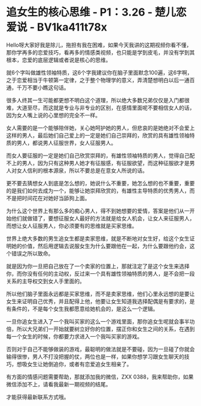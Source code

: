 # 追女生的核心思维 - P1：3.26 - 楚儿恋爱说 - BV1ka411t78x

Hello呀大家好我是除儿，拖担有我在困难，如果今天我讲的这期视频你看不懂，那你学再多的恋爱技巧，看再多的情感类视频，也只能是学到皮毛，并没有学到其根本，恋爱的底层逻辑或者说是核心的思维。

就6个字叫做雄性领袖特质，这6个字我建议你在脑子里面默念100遍，这6字啊，之于恋爱相当于牛顿第一定律，之于整个物理学的意义，弄清楚想明白以后一通百通，千万不要小瞧这句话。

很多人终其一生可能都更想不明白这个道理，所以绝大多数兄弟仅仅是入门都很难，大道至尽，而这就是专业与非专业的区别，在感情里面呢不要相信女人的话，因为女人嘴上说的心里想的完全不一样。

女人需要的是一个能够陪伴她，关心她呵护她的男人，但悲哀的是她绝对不会爱上这样的男人，最后她们自己爱上的一定是她们自己崇拜的，欣赏的具有雄性领袖特质的男人，都说男人征服世界，女人征服男人。

而女人要征服的一定是她们自己欣赏崇拜的，有雄性领袖特质的男人，觉得自己配不上的男人，因为只有这种男人她才有征服感，有征服欲望，而这种征服欲才是男人对女人信利的根本源泉，所以不要总是在意女人所说的话。

更不要去猜想女人到底是怎么想的，她说什么不重要，她怎么想的也不重要，重要的是我们如何去成为一个，能够让她崇拜欣赏的，有雄性主导特质的优秀男人，而不是把时间花在对她好当舔狗上面。

为什么这个世界上有那么多的痴心男人，得不到她想要的爱情，答案是他们从一开始他们就做错了，要想征服女人最好的方法就是给女人机会，让女人来征服男人，而想让女人征服男人，你必须要有的思维就是买家思维。

世界上绝大多数的男生追女生都是卖家思维，就是不断地对女生好，给这个女生证明她的价值，然后用逻辑去说服女生为什么要跟他在一起，为什么要跟他约会，这个错误之所以致命。

就是因为你一旦把自己放在了一个卖家的位置上，那就注定了是这个女生来选择你，而你没有任何的主动权，反过来一个具有雄性领袖特质的男人，是不会把一段关系的主导权交到女人手里面的。

所以他们脑子里面永远都是买家思维，而不是卖家思维，他们心里永远想的是要让女生来证明自己优秀，并且配得上他，他要让女生知道我选择配偶是有要求的，是有条件的，不是每个女生我都愿意给她机会的，是这么一个逻辑。

一旦你追女生进入了一个我叫买家的这么一个游戏里面，那你追女生呢就会事半功倍，所以大兄弟们一开始就要树立好你的位置，摆正你和女生之间的关系，在遇到每一个女生的时候，你都要力求进入一个我叫买家的游戏。

否则对于自己不能够做装的游戏，最聪明的做法就是不要碰，因为一旦碰了你就会输得很惨，男人不打没把握的仗，两位也是一样，如果你想学习跟女生聊天的技巧，想吸女生让她倒追你，或者有恋爱追女生相亲了。

有方面的情感问题需要帮助，那就添加我的微信，ZXX 0388，我来帮助你，如果微信添加不上，请看我最新一期视频的结尾。

才能获得最新联系方式哦。
